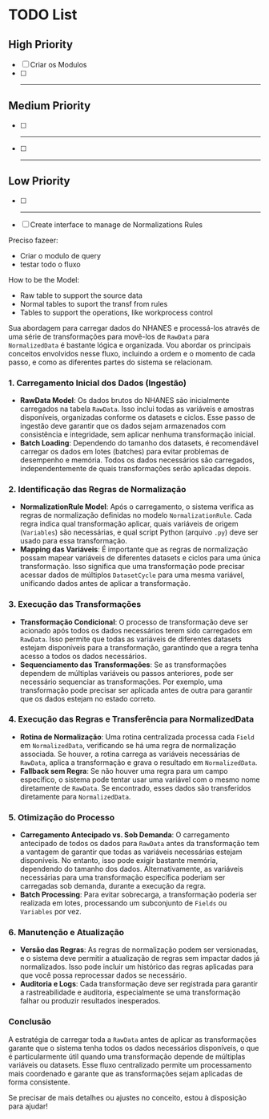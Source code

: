# TODO List

## High Priority

- [ ] Criar os Modulos
- [ ] ---

## Medium Priority

- [ ] ---
- [ ] ---

## Low Priority

- [ ] ---
- [ ] Create interface to manage de Normalizations Rules



Preciso fazeer:
- Criar o modulo de query
- testar todo o fluxo


How to be the Model:

- Raw table to support the source data
- Normal tables to suport the transf from rules
- Tables to support the operations, like workprocess control




Sua abordagem para carregar dados do NHANES e processá-los através de uma série de transformações para movê-los de `RawData` para `NormalizedData` é bastante lógica e organizada. Vou abordar os principais conceitos envolvidos nesse fluxo, incluindo a ordem e o momento de cada passo, e como as diferentes partes do sistema se relacionam.

### 1. **Carregamento Inicial dos Dados (Ingestão)**
   - **RawData Model**: Os dados brutos do NHANES são inicialmente carregados na tabela `RawData`. Isso inclui todas as variáveis e amostras disponíveis, organizadas conforme os datasets e ciclos. Esse passo de ingestão deve garantir que os dados sejam armazenados com consistência e integridade, sem aplicar nenhuma transformação inicial.
   - **Batch Loading**: Dependendo do tamanho dos datasets, é recomendável carregar os dados em lotes (batches) para evitar problemas de desempenho e memória. Todos os dados necessários são carregados, independentemente de quais transformações serão aplicadas depois.

### 2. **Identificação das Regras de Normalização**
   - **NormalizationRule Model**: Após o carregamento, o sistema verifica as regras de normalização definidas no modelo `NormalizationRule`. Cada regra indica qual transformação aplicar, quais variáveis de origem (`Variables`) são necessárias, e qual script Python (arquivo `.py`) deve ser usado para essa transformação.
   - **Mapping das Variáveis**: É importante que as regras de normalização possam mapear variáveis de diferentes datasets e ciclos para uma única transformação. Isso significa que uma transformação pode precisar acessar dados de múltiplos `DatasetCycle` para uma mesma variável, unificando dados antes de aplicar a transformação.

### 3. **Execução das Transformações**
   - **Transformação Condicional**: O processo de transformação deve ser acionado após todos os dados necessários terem sido carregados em `RawData`. Isso permite que todas as variáveis de diferentes datasets estejam disponíveis para a transformação, garantindo que a regra tenha acesso a todos os dados necessários.
   - **Sequenciamento das Transformações**: Se as transformações dependem de múltiplas variáveis ou passos anteriores, pode ser necessário sequenciar as transformações. Por exemplo, uma transformação pode precisar ser aplicada antes de outra para garantir que os dados estejam no estado correto.

### 4. **Execução das Regras e Transferência para NormalizedData**
   - **Rotina de Normalização**: Uma rotina centralizada processa cada `Field` em `NormalizedData`, verificando se há uma regra de normalização associada. Se houver, a rotina carrega as variáveis necessárias de `RawData`, aplica a transformação e grava o resultado em `NormalizedData`.
   - **Fallback sem Regra**: Se não houver uma regra para um campo específico, o sistema pode tentar usar uma variável com o mesmo nome diretamente de `RawData`. Se encontrado, esses dados são transferidos diretamente para `NormalizedData`.

### 5. **Otimização do Processo**
   - **Carregamento Antecipado vs. Sob Demanda**: O carregamento antecipado de todos os dados para `RawData` antes da transformação tem a vantagem de garantir que todas as variáveis necessárias estejam disponíveis. No entanto, isso pode exigir bastante memória, dependendo do tamanho dos dados. Alternativamente, as variáveis necessárias para uma transformação específica poderiam ser carregadas sob demanda, durante a execução da regra.
   - **Batch Processing**: Para evitar sobrecarga, a transformação poderia ser realizada em lotes, processando um subconjunto de `Fields` ou `Variables` por vez.

### 6. **Manutenção e Atualização**
   - **Versão das Regras**: As regras de normalização podem ser versionadas, e o sistema deve permitir a atualização de regras sem impactar dados já normalizados. Isso pode incluir um histórico das regras aplicadas para que você possa reprocessar dados se necessário.
   - **Auditoria e Logs**: Cada transformação deve ser registrada para garantir a rastreabilidade e auditoria, especialmente se uma transformação falhar ou produzir resultados inesperados.

### Conclusão

A estratégia de carregar toda a `RawData` antes de aplicar as transformações garante que o sistema tenha todos os dados necessários disponíveis, o que é particularmente útil quando uma transformação depende de múltiplas variáveis ou datasets. Esse fluxo centralizado permite um processamento mais coordenado e garante que as transformações sejam aplicadas de forma consistente.

Se precisar de mais detalhes ou ajustes no conceito, estou à disposição para ajudar!